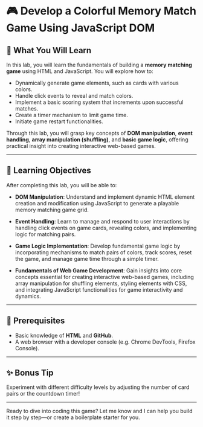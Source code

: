 # 🎮 Develop a Colorful Memory Match Game Using JavaScript DOM

## 📘 What You Will Learn

In this lab, you will learn the fundamentals of building a **memory matching game** using HTML and JavaScript. You will explore how to:

- Dynamically generate game elements, such as cards with various colors.
- Handle click events to reveal and match colors.
- Implement a basic scoring system that increments upon successful matches.
- Create a timer mechanism to limit game time.
- Initiate game restart functionalities.

Through this lab, you will grasp key concepts of **DOM manipulation**, **event handling**, **array manipulation (shuffling)**, and **basic game logic**, offering practical insight into creating interactive web-based games.

---

## 🎯 Learning Objectives

After completing this lab, you will be able to:

- **DOM Manipulation**: Understand and implement dynamic HTML element creation and modification using JavaScript to generate a playable memory matching game grid.

- **Event Handling**: Learn to manage and respond to user interactions by handling click events on game cards, revealing colors, and implementing logic for matching pairs.

- **Game Logic Implementation**: Develop fundamental game logic by incorporating mechanisms to match pairs of colors, track scores, reset the game, and manage game time through a simple timer.

- **Fundamentals of Web Game Development**: Gain insights into core concepts essential for creating interactive web-based games, including array manipulation for shuffling elements, styling elements with CSS, and integrating JavaScript functionalities for game interactivity and dynamics.

---

## 🧠 Prerequisites

- Basic knowledge of **HTML** and **GitHub**.
- A web browser with a developer console (e.g. Chrome DevTools, Firefox Console).

---

## ✨ Bonus Tip

Experiment with different difficulty levels by adjusting the number of card pairs or the countdown timer!

---

Ready to dive into coding this game? Let me know and I can help you build it step by step—or create a boilerplate starter for you.
